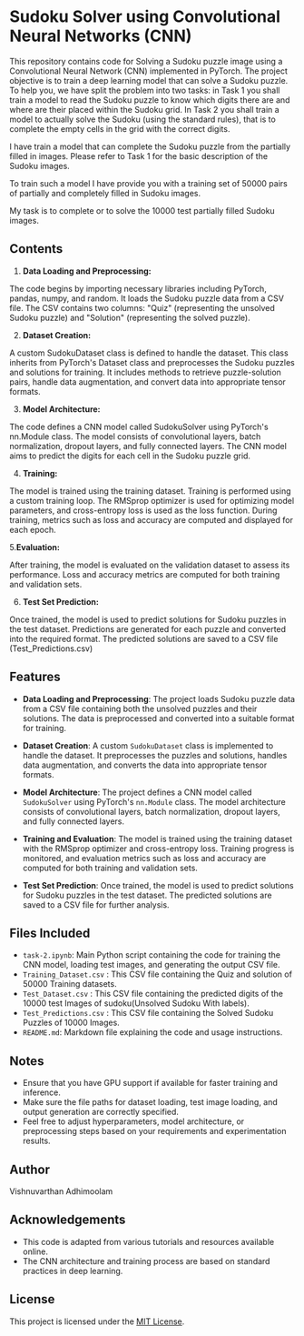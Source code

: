 # Sudoku Solver using Convolutional Neural Networks (CNN)

This repository contains code for Solving  a Sudoku puzzle image using a Convolutional Neural Network (CNN) implemented in PyTorch. 
The project objective is to train a deep learning model that can solve a Sudoku puzzle. To help you, we have split the problem into two tasks: in Task 1 you shall train a model to read the Sudoku puzzle to know which digits there are and where are their placed within the Sudoku grid. In Task 2 you shall train a model to actually solve the Sudoku (using the standard rules), that is to complete the empty cells in the grid with the correct digits.

I have train a model that can complete the Sudoku puzzle from the partially filled in images. Please refer to Task 1 for the basic description of the Sudoku images.

To train such a model I have provide you with a training set of 50000 pairs of partially and completely filled in Sudoku images.

My task is to complete or to solve the 10000 test partially filled Sudoku images.


## Contents
1. **Data Loading and Preprocessing:**

The code begins by importing necessary libraries including PyTorch, pandas, numpy, and random.
It loads the Sudoku puzzle data from a CSV file. The CSV contains two columns: "Quiz" (representing the unsolved Sudoku puzzle) and "Solution" (representing the solved puzzle).


2. **Dataset Creation:**

A custom SudokuDataset class is defined to handle the dataset.
This class inherits from PyTorch's Dataset class and preprocesses the Sudoku puzzles and solutions for training.
It includes methods to retrieve puzzle-solution pairs, handle data augmentation, and convert data into appropriate tensor formats.

3. **Model Architecture:**

The code defines a CNN model called SudokuSolver using PyTorch's nn.Module class.
The model consists of convolutional layers, batch normalization, dropout layers, and fully connected layers.
The CNN model aims to predict the digits for each cell in the Sudoku puzzle grid.

4. **Training:**

The model is trained using the training dataset.
Training is performed using a custom training loop.
The RMSprop optimizer is used for optimizing model parameters, and cross-entropy loss is used as the loss function.
During training, metrics such as loss and accuracy are computed and displayed for each epoch.

5.**Evaluation:**

After training, the model is evaluated on the validation dataset to assess its performance.
Loss and accuracy metrics are computed for both training and validation sets.

6. **Test Set Prediction:**

Once trained, the model is used to predict solutions for Sudoku puzzles in the test dataset.
Predictions are generated for each puzzle and converted into the required format.
The predicted solutions are saved to a CSV file (Test_Predictions.csv)


## Features

- **Data Loading and Preprocessing**: The project loads Sudoku puzzle data from a CSV file containing both the unsolved puzzles and their solutions. The data is preprocessed and converted into a suitable format for training.

- **Dataset Creation**: A custom `SudokuDataset` class is implemented to handle the dataset. It preprocesses the puzzles and solutions, handles data augmentation, and converts the data into appropriate tensor formats.

- **Model Architecture**: The project defines a CNN model called `SudokuSolver` using PyTorch's `nn.Module` class. The model architecture consists of convolutional layers, batch normalization, dropout layers, and fully connected layers.

- **Training and Evaluation**: The model is trained using the training dataset with the RMSprop optimizer and cross-entropy loss. Training progress is monitored, and evaluation metrics such as loss and accuracy are computed for both training and validation sets.

- **Test Set Prediction**: Once trained, the model is used to predict solutions for Sudoku puzzles in the test dataset. The predicted solutions are saved to a CSV file for further analysis.


## Files Included
- `task-2.ipynb`: Main Python script containing the code for training the CNN model, loading test images, and generating the output CSV file.
- `Training_Dataset.csv` : This CSV file containing the Quiz and solution of 50000 Training datasets.
- `Test_Dataset.csv` : This CSV file containing the predicted digits of the 10000 test Images of sudoku(Unsolved Sudoku With labels).
- `Test_Predictions.csv` : This CSV file containing the Solved Sudoku Puzzles of 10000 Images.
- `README.md`: Markdown file explaining the code and usage instructions.

## Notes
- Ensure that you have GPU support if available for faster training and inference.
- Make sure the file paths for dataset loading, test image loading, and output generation are correctly specified.
- Feel free to adjust hyperparameters, model architecture, or preprocessing steps based on your requirements and experimentation results.

## Author
Vishnuvarthan Adhimoolam

## Acknowledgements
- This code is adapted from various tutorials and resources available online.
- The CNN architecture and training process are based on standard practices in deep learning.

## License
This project is licensed under the [MIT License](https://opensource.org/licenses/MIT).
